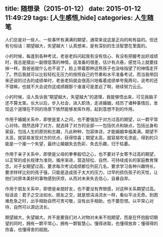 title: 随想录（2015-01-12）
date: 2015-01-12 11:49:29
tags: [人生感悟,hide]
categories: 人生随笔
---
人们总是对一些人、一些事怀有满满的期望，通常来说这是正向的和有益的。但还有句俗话：期望越大，失望越大！认真想来，是有深刻的生活智慧在里面的。

小的时候，每逢到各种考试，老爸老妈问起我有没有信心、有没有把握考出好成绩时，我总是摆出一副很低落的神情，说准备的很差，估计有点悬，感觉马上就要挂掉一样。我爸爸就什么也不说了，脸上带着那种这熊孩子也没啥指望了的神情走开了。然后我就可以比较轻松无压力的按照自己的节奏和水平准备考试，而当我带回来还说的过去的成绩单时，老爸老妈就会很高兴地看着成绩单夸我两句，说考的还不错嘛，也就不大会说你这成绩跟那个谁谁可是差远了啊，继续努力云云。

小的时候，没人告诉我“期望越大，失望越大”的道理，我能够悟出来，可见我脑子还不算太笨。长大以后，步入社会，进入职场，走进婚姻，经历了诸种事情后，发现这个道理在不同的场景下依然能够发挥作用，起到意想不到的作用。

作用于婚姻关系中，即使是爱人之间，也不要强加于对方过高的期望，以一颗平常心对待。既然选择了对方，就选择了对方的全部——包括优点和缺点，包括出身和家庭，包括人生的原则和志趣，凡此种种，包容体谅，才能婚姻幸福美满。期望不太高，就容易发现对方的优点，获得惊喜；期望太高，就容易吹毛求疵，得到的只能是一个接一个失望，最终让婚姻失去色彩、失去乐趣，归于枯萎。

作用于亲子关系中，即使是父母的拳拳殷切之心，也不要对子女寄予过高的期望，以正常的成长规律为准则，循序渐进，营造轻松、自然、可持续成长的家庭教育理念。对子女期望过高，要求每次考试成绩都位列前几名，要求学习各种兴趣特长，要求样样比别的孩子强，只能是造成孩子太大的压力，过早的损伤孩子的天性，让他们对原本美好的事物感到厌烦，从而对未来失去信心，自暴自弃。

作用于朋友关系中，即使是亲朋好友，也不要没有界限感，对这种关系期望过高。俗话说：君子之交淡如水。朋友之交，就是想涓涓流水一样，看似平淡无奇。到困难危急之时，出手相助自然可贵可敬，没有出手相助，也不要怨恨。以平常心对待，自然可以源远流长。

期望越大，失望越大。并不是要我们对人对物对未来不抱期望，而是在怀抱殷切期望的同时，拥有一颗平常心，拥有一颗智慧心。懂得进取，也懂得放弃；懂得得的欣喜，也懂得舍的超脱。
